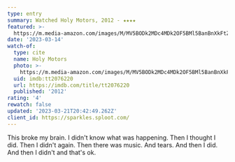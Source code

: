 ```yaml
---
type: entry
summary: Watched Holy Motors, 2012 - ★★★★
featured: >-
  https://m.media-amazon.com/images/M/MV5BODk2MDc4MDk2OF5BMl5BanBnXkFtZTcwMTcyODY1OA@@._V1_SX300.jpg
date: '2023-03-14'
watch-of:
  type: cite
  name: Holy Motors
  photo: >-
    https://m.media-amazon.com/images/M/MV5BODk2MDc4MDk2OF5BMl5BanBnXkFtZTcwMTcyODY1OA@@._V1_SX300.jpg
  uid: imdb:tt2076220
  url: https://imdb.com/title/tt2076220
  published: '2012'
rating: '4'
rewatch: false
updated: '2023-03-21T20:42:49.262Z'
client_id: https://sparkles.sploot.com/
---
```

This broke my brain. I didn't know what was happening. Then I thought I did. Then I didn't again. Then there was music. And tears. And then I did. And then I didn't and that's ok.

